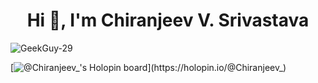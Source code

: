 <h1 align="center">Hi 👋, I'm Chiranjeev V. Srivastava</h1>
<p align="left"> <img src="https://komarev.com/ghpvc/?username=GeekGou-29&label=Profile%20views&color=0e75b6&style=flat" alt="GeekGuy-29" /> </p>

[![@Chiranjeev_'s Holopin board](https://holopin.me/Chiranjeev_)](https://holopin.io/@Chiranjeev_)
